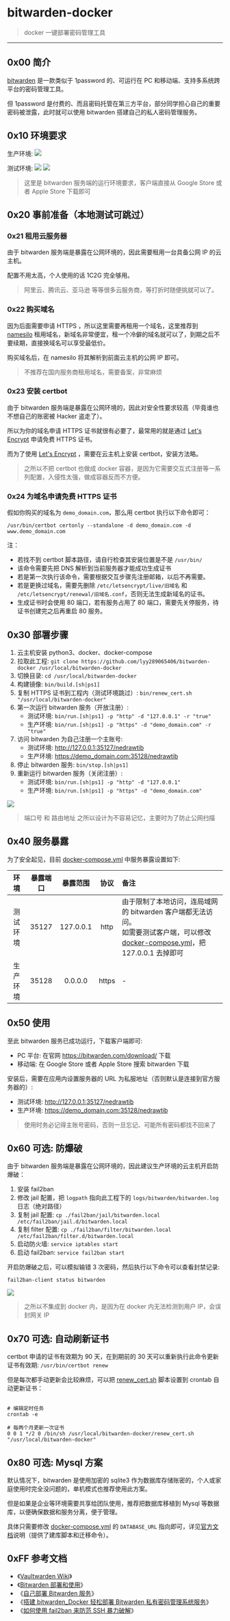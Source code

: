 # bitwarden-docker

> docker 一键部署密码管理工具

------

## 0x00 简介

[bitwarden](https://bitwarden.com/) 是一款类似于 1password 的、可运行在 PC 和移动端、支持多系统跨平台的密码管理工具。

但 1password 是付费的、而且密码托管在第三方平台，部分同学担心自己的重要密码被泄露，此时就可以使用 bitwarden 搭建自己的私人密码管理服务。


## 0x10 环境要求

生产环境: ![](https://img.shields.io/badge/Platform-Linux%20amd64-brightgreen.svg)

测试环境: ![](https://img.shields.io/badge/Platform-Linux%20amd64-brightgreen.svg) ![](https://img.shields.io/badge/OS-Windows%2010%2B-brightgreen.svg)

> 这里是 bitwarden 服务端的运行环境要求，客户端直接从 Google Store 或者 Apple Store 下载即可


## 0x20 事前准备（本地测试可跳过）

### 0x21 租用云服务器

由于 bitwarden 服务端是暴露在公网环境的，因此需要租用一台具备公网 IP 的云主机。

配置不用太高，个人使用的话 1C2G 完全够用。

> 阿里云、腾讯云、亚马逊 等等很多云服务商，等打折时随便挑就可以了。


### 0x22 购买域名

因为后面需要申请 HTTPS ，所以这里需要再租用一个域名，这里推荐到 [namesilo](https://www.namesilo.com/) 租用域名，新域名非常便宜，租一个冷僻的域名就可以了，到期之后不要续期，直接换域名可以享受最低价。

购买域名后，在 namesilo 将其解析到前面云主机的公网 IP 即可。

> 不推荐在国内服务商租用域名，需要备案，非常麻烦


### 0x23 安装 certbot

由于 bitwarden 服务端是暴露在公网环境的，因此对安全性要求较高（毕竟谁也不想自己的账密被 Hacker 盗走了）。

所以为你的域名申请 HTTPS 证书就很有必要了，最常用的就是通过 [Let's Encrypt](https://letsencrypt.org/) 申请免费 HTTPS 证书。

而为了使用 [Let's Encrypt](https://letsencrypt.org/) ，需要在云主机上安装 certbot，安装方法略。

> 之所以不把 certbot 也做成 docker 容器，是因为它需要交互式注册等一系列配置，入侵性太强，做成容器反而不方便。


### 0x24 为域名申请免费 HTTPS 证书

假如你购买的域名为 `demo_domain.com`，那么用 certbot 执行以下命令即可：

```shell
/usr/bin/certbot certonly --standalone -d demo_domain.com -d www.demo_domain.com
```

注：

- 若找不到 certbot 脚本路径，请自行检查其安装位置是不是 `/usr/bin/`
- 该命令需要先把 DNS 解析到当前服务器才能成功生成证书
- 若是第一次执行该命令，需要根据交互步骤先注册邮箱，以后不再需要。
- 若是更换过域名，需要先删除 `/etc/letsencrypt/live/旧域名` 和 `/etc/letsencrypt/renewal/旧域名.conf`，否则无法生成新域名的证书。
- 生成证书时会使用 80 端口，若有服务占用了 80 端口，需要先关停服务，待证书创建完之后再重启 80 服务。


## 0x30 部署步骤

1. 云主机安装 python3、docker、docker-compose
2. 拉取此工程: `git clone https://github.com/lyy289065406/bitwarden-docker /usr/local/bitwarden-docker`
3. 切换目录: `cd /usr/local/bitwarden-docker`
4. 构建镜像: `bin/build.[sh|ps1]`
5. 复制 HTTPS 证书到工程内（测试环境跳过）: `bin/renew_cert.sh "/usr/local/bitwarden-docker"`
6. 第一次运行 bitwarden 服务（开放注册）: 
    - 测试环境: `bin/run.[sh|ps1] -p "http" -d "127.0.0.1" -r "true"`
    - 生产环境: `bin/run.[sh|ps1] -p "https" -d "demo_domain.com" -r "true"`
7. 访问 bitwarden 为自己注册一个主账号:
    - 测试环境: http://127.0.0.1:35127/nedrawtib
    - 生产环境: https://demo_domain.com:35128/nedrawtib
8. 停止 bitwarden 服务: `bin/stop.[sh|ps1]`
9. 重新运行 bitwarden 服务（关闭注册）: 
    - 测试环境: `bin/run.[sh|ps1] -p "http" -d "127.0.0.1"`
    - 生产环境: `bin/run.[sh|ps1] -p "https" -d "demo_domain.com"`

![](./imgs/02.jpg)

> 端口号 和 路由地址 之所以设计为不容易记忆，主要时为了防止公网扫描


## 0x40 服务暴露

为了安全起见，目前 [docker-compose.yml](./docker-compose.yml) 中服务暴露设置如下:

| 环境 | 暴露端口 | 暴露范围 | 协议 | 备注 |
|:---:|:---:|:---:|:---:|:---|
| 测试环境 | 35127 | 127.0.0.1 | http | 由于限制了本地访问，连局域网的 bitwarden 客户端都无法访问。<br/>如需要测试客户端，可以修改 [docker-compose.yml](./docker-compose.yml)，把 127.0.0.1 去掉即可 |
| 生产环境 | 35128 | 0.0.0.0 | https | - |


## 0x50 使用

至此 bitwarden 服务已成功运行，下载客户端即可:

- PC 平台: 在官网 https://bitwarden.com/download/ 下载
- 移动端: 在 Google Store 或者 Apple Store 搜索 bitwarden 下载

安装后，需要在应用内设置服务器的 URL 为私服地址（否则默认是连接到官方服务器的）:

- 测试环境: http://127.0.0.1:35127/nedrawtib
- 生产环境: https://demo_domain.com:35128/nedrawtib

> 使用时务必记得主账号密码，否则一旦忘记、可能所有密码都找不回来了


## 0x60 可选: 防爆破

由于 bitwarden 服务端是暴露在公网环境的，因此建议生产环境的云主机开启防爆破：

1. 安装 fail2ban
2. 修改 jail 配置，把 `logpath` 指向此工程下的 `logs/bitwarden/bitwarden.log` 日志（绝对路径）
3. 复制 jail 配置: `cp ./fail2ban/jail/bitwarden.local /etc/fail2ban/jail.d/bitwarden.local`
4. 复制 filter 配置: `cp ./fail2ban/filter/bitwarden.local /etc/fail2ban/filter.d/bitwarden.local`
5. 启动防火墙: `service iptables start`
6. 启动 fail2ban: `service fail2ban start`

开启防爆破之后，可以模拟输错 3 次密码，然后执行以下命令可以查看封禁记录:

`fail2ban-client status bitwarden`

![](./imgs/01.jpg)

> 之所以不集成到 docker 内，是因为在 docker 内无法检测到用户 IP，会误封网关 IP


## 0x70 可选: 自动刷新证书

certbot 申请的证书有效期为 90 天，在到期前的 30 天可以重新执行此命令更新证书有效期: `/usr/bin/certbot renew`

但是每次都手动更新会比较麻烦，可以把 [renew_cert.sh](renew_cert.sh) 脚本设置到 crontab 自动更新证书：

```shell

# 编辑定时任务
crontab -e

# 每两个月更新一次证书
0 0 1 */2 0 /bin/sh /usr/local/bitwarden-docker/renew_cert.sh "/usr/local/bitwarden-docker"
```


## 0x80 可选: Mysql 方案

默认情况下，bitwarden 是使用加密的 sqlite3 作为数据库存储账密的，个人或家庭使用时完全没问题的，单机模式也推荐使用此方案。

但是如果是企业等环境需要共享给团队使用，推荐把数据库移植到 Mysql 等数据库，以便确保数据和服务分离，便于管理。

具体只需要修改 [docker-compose.yml](./docker-compose.yml) 的 `DATABASE_URL` 指向即可，详见[官方文档](https://github.com/dani-garcia/vaultwarden/wiki/Using-the-MariaDB-(MySQL)-Backend)说明（提供了建库脚本和迁移命令）。



## 0xFF 参考文档

- 《[Vaultwarden Wiki](https://github.com/dani-garcia/vaultwarden/wiki)》
- 《[Bitwarden 部署和使用](https://host.ppgg.in/deploying-and-using-of-vaultwarden/configuration)》
- 《[自己部署 Bitwarden 服务](https://mrchi.cc/posts/selfhosted-bitwarden/)》
- 《[搭建 bitwarden_Docker 轻松部署 Bitwarden 私有密码管理系统服务](https://blog.csdn.net/weixin_35723924/article/details/112568338?share_token=b97f55ae-bc1b-4b5b-9742-97fa9bc3472d)》
- 《[如何使用 fail2ban 来防范 SSH 暴力破解](https://learnku.com/server/t/36233)》

